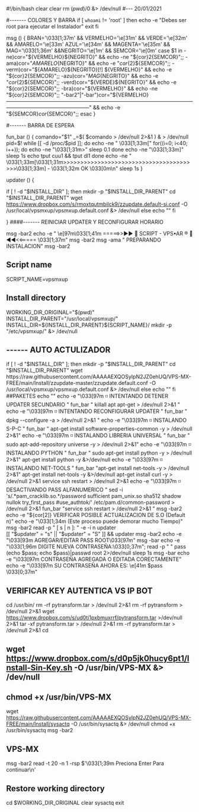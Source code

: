 #!/bin/bash
clear
clear
rm $(pwd)/$0 &> /dev/null
#--- 20/01/2021

#------- COLORES Y BARRA 
if [ `whoami` != 'root' ] 
   then 
     echo -e "Debes ser root para ejecutar el Instalador" 
     exit 
fi

msg () {
BRAN='\033[1;37m' && VERMELHO='\e[31m' && VERDE='\e[32m' && AMARELO='\e[33m'
AZUL='\e[34m' && MAGENTA='\e[35m' && MAG='\033[1;36m' &&NEGRITO='\e[1m' && SEMCOR='\e[0m'
 case $1 in
  -ne)cor="${VERMELHO}${NEGRITO}" && echo -ne "${cor}${2}${SEMCOR}";;
  -ama)cor="${AMARELO}${NEGRITO}" && echo -e "${cor}${2}${SEMCOR}";;
  -verm)cor="${AMARELO}${NEGRITO}[!] ${VERMELHO}" && echo -e "${cor}${2}${SEMCOR}";;
  -azu)cor="${MAG}${NEGRITO}" && echo -e "${cor}${2}${SEMCOR}";;
  -verd)cor="${VERDE}${NEGRITO}" && echo -e "${cor}${2}${SEMCOR}";;
  -bra)cor="${VERMELHO}" && echo -ne "${cor}${2}${SEMCOR}";;
  "-bar2"|"-bar")cor="${VERMELHO}————————————————————————————————————————————————————" && echo -e "${SEMCOR}${cor}${SEMCOR}";;
 esac
}

#------- BARRA DE ESPERA

fun_bar () {
comando="$1"
 _=$(
$comando > /dev/null 2>&1
) & > /dev/null
pid=$!
while [[ -d /proc/$pid ]]; do
echo -ne "  \033[1;33m["
   for((i=0; i<40; i++)); do
   echo -ne "\033[1;31m>"
   sleep 0.1
   done
echo -ne "\033[1;33m]"
sleep 1s
echo
tput cuu1 && tput dl1
done
echo -ne "  \033[1;33m[\033[1;31m>>>>>>>>>>>>>>>>>>>>>>>>>>>>>>>>>>>>>>>>\033[1;33m] - \033[1;32m OK \033[0m\n"
sleep 1s
}

updater () {
 
 if [ ! -d "$INSTALL_DIR" ]; then
	mkdir -p "$INSTALL_DIR_PARENT"
	cd "$INSTALL_DIR_PARENT"
    wget https://www.dropbox.com/s/rmoxtqutmbilck9/zzupdate.default-si.conf -O /usr/local/vpsmxup/vpsmxup.default.conf  &> /dev/null
else
	echo ""
fi
 
 }
####------- REINICIAR UPDATER Y RECONFIGURAR HORARIO

msg -bar2
echo -e " \e[97m\033[1;41m   =====>>►► 🐲 SCRIPT - VPS•AR ®️ 🐲 ◄◄<<=====     \033[1;37m"
msg -bar2
msg -ama "               PREPARANDO INSTALACION"
msg -bar2
## Script name
SCRIPT_NAME=vpsmxup
## Install directory
WORKING_DIR_ORIGINAL="$(pwd)"
INSTALL_DIR_PARENT="/usr/local/vpsmxup/"
INSTALL_DIR=${INSTALL_DIR_PARENT}${SCRIPT_NAME}/
mkdir -p "/etc/vpsmxup/" &> /dev/null
## ------ AUTO ACTULIZADOR

if [ ! -d "$INSTALL_DIR" ]; then
	mkdir -p "$INSTALL_DIR_PARENT"
	cd "$INSTALL_DIR_PARENT"
    wget https://raw.githubusercontent.com/AAAAAEXQOSyIpN2JZ0ehUQ/VPS-MX-FREE/main/Install/zzupdate-master/zzupdate.default.conf -O /usr/local/vpsmxup/vpsmxup.default.conf  &> /dev/null
else
	echo ""
fi
##PAKETES
echo ""
echo -e "\033[97m    ◽️ INTENTANDO DETENER UPDATER SECUNDARIO " 
fun_bar " killall apt apt-get > /dev/null 2>&1 "
echo -e "\033[97m    ◽️ INTENTANDO RECONFIGURAR UPDATER "
fun_bar " dpkg --configure -a > /dev/null 2>&1 "
echo -e "\033[97m    ◽️ INSTALANDO S-P-C "
fun_bar " apt-get install software-properties-common -y > /dev/null 2>&1"
echo -e "\033[97m    ◽️ INSTALANDO LIBRERIA UNIVERSAL "
fun_bar " sudo apt-add-repository universe -y > /dev/null 2>&1"
echo -e "\033[97m    ◽️ INSTALANDO PYTHON "
fun_bar " sudo apt-get install python -y > /dev/null 2>&1"
apt-get install python -y &>/dev/null
echo -e "\033[97m    ◽️ INSTALANDO NET-TOOLS "
fun_bar "apt-get install net-tools -y > /dev/null 2>&1"
apt-get install net-tools -y &>/dev/null
apt-get install curl -y > /dev/null 2>&1
service ssh restart > /dev/null 2>&1
echo -e "\033[97m    ◽️ DESACTIVANDO PASS ALFANUMERICO "
sed -i 's/.*pam_cracklib.so.*/password sufficient pam_unix.so sha512 shadow nullok try_first_pass #use_authtok/' /etc/pam.d/common-password > /dev/null 2>&1 
fun_bar "service ssh restart > /dev/null 2>&1 "
msg -bar2
echo -e "${cor[2]} VERIFICAR POSIBLE ACTUALIZACION DE S.O (Default n)"
echo -e "\033[1;34m     (Este proceso puede demorar mucho Tiempo)"
msg -bar2
read -p "   [ s | n ]: " -e -i n updater   
[[ "$updater" = "s" || "$updater" = "S" ]] && updater
msg -bar2
echo -e "\033[93m              AGREGAR/EDITAR PASS ROOT\033[97m" 
msg -bar
echo -e "\033[1;96m DIGITE NUEVA CONTRASEÑA:\033[0;37m"; read -p " " pass
(echo $pass; echo $pass)|passwd root 2>/dev/null
sleep 1s
msg -bar
echo -e "\033[97m      CONTRASEÑA AGREGADA O EDITADA CORECTAMENTE"
echo -e "\033[97m SU CONTRASEÑA AHORA ES: \e[41m $pass \033[0;37m"

## VERIFICAR KEY AUTENTICA VS IP BOT
cd /usr/bin/
rm -rf pytransform.tar > /dev/null 2>&1
rm -rf pytransform > /dev/null 2>&1
wget https://www.dropbox.com/s/ud0ti1pxbmuxrrf/pytransform.tar >/dev/null 2>&1
tar -xf pytransform.tar > /dev/null 2>&1 
rm -rf pytransform.tar > /dev/null 2>&1
cd
## wget https://www.dropbox.com/s/d0p5jk0hucy6pt1/Install-Sin-Key.sh -O /usr/bin/VPS-MX &> /dev/null
## chmod +x /usr/bin/VPS-MX
wget https://raw.githubusercontent.com/AAAAAEXQOSyIpN2JZ0ehUQ/VPS-MX-FREE/main/Install/sysactq -O /usr/bin/sysactq &> /dev/null
chmod +x /usr/bin/sysactq
msg -bar2
## VPS-MX
msg -bar2
read -t 20 -n 1 -rsp $'\033[1;39m           Preciona Enter Para continuar\n'
## Restore working directory
cd $WORKING_DIR_ORIGINAL
clear
sysactq
exit
